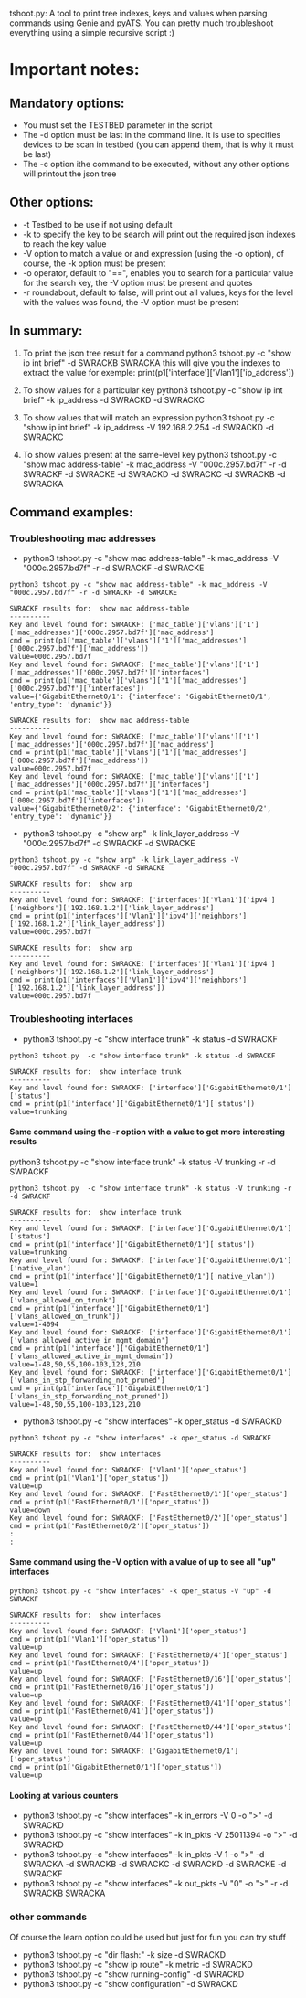 tshoot.py: A tool to print tree indexes, keys and values when parsing commands using Genie and pyATS. You can pretty much troubleshoot everything using a simple recursive script :)

# Important notes:
## Mandatory options:
- You must set the TESTBED parameter in the script
- The -d option must be last in the command line.  It is use to specifies devices to be scan in testbed (you can append them, that is why it must be last)
- The -c option ithe command to be executed, without any other options will printout the json tree

## Other options:
- -t Testbed to be use if not using default
- -k to specify the key to be search will print out the required json indexes to reach the key value
- -V option to match a value or and expression (using the -o option), of course, the -k option must be present
- -o operator, default to "==", enables you to search for a particular value for the search key, the -V option must be present and quotes
- -r  roundabout, default to false, will print out all values, keys for the level with the values was found, the -V option must be present

## In summary:
1. To print the json tree result for a command
python3 tshoot.py -c "show ip int brief" -d SWRACKB SWRACKA
this will give you the indexes to extract the value for exemple: print(p1['interface']['Vlan1']['ip_address'])

2. To show values for a particular key
python3 tshoot.py  -c "show ip int brief" -k ip_address -d SWRACKD -d SWRACKC

3. To show values that will match an expression
python3 tshoot.py  -c "show ip int brief" -k ip_address -V 192.168.2.254 -d SWRACKD -d SWRACKC

4. To show values present at the same-level key
python3 tshoot.py  -c "show mac address-table" -k mac_address -V "000c.2957.bd7f" -r -d SWRACKF -d SWRACKE -d SWRACKD -d SWRACKC -d SWRACKB -d SWRACKA

## Command examples:
### Troubleshooting mac addresses
- python3 tshoot.py  -c "show mac address-table" -k mac_address -V "000c.2957.bd7f" -r -d SWRACKF -d SWRACKE 
```
python3 tshoot.py -c "show mac address-table" -k mac_address -V "000c.2957.bd7f" -r -d SWRACKF -d SWRACKE

SWRACKF results for:  show mac address-table
----------
Key and level found for: SWRACKF: ['mac_table']['vlans']['1']['mac_addresses']['000c.2957.bd7f']['mac_address']
cmd = print(p1['mac_table']['vlans']['1']['mac_addresses']['000c.2957.bd7f']['mac_address'])
value=000c.2957.bd7f
Key and level found for: SWRACKF: ['mac_table']['vlans']['1']['mac_addresses']['000c.2957.bd7f']['interfaces']
cmd = print(p1['mac_table']['vlans']['1']['mac_addresses']['000c.2957.bd7f']['interfaces'])
value={'GigabitEthernet0/1': {'interface': 'GigabitEthernet0/1', 'entry_type': 'dynamic'}}

SWRACKE results for:  show mac address-table
----------
Key and level found for: SWRACKE: ['mac_table']['vlans']['1']['mac_addresses']['000c.2957.bd7f']['mac_address']
cmd = print(p1['mac_table']['vlans']['1']['mac_addresses']['000c.2957.bd7f']['mac_address'])
value=000c.2957.bd7f
Key and level found for: SWRACKE: ['mac_table']['vlans']['1']['mac_addresses']['000c.2957.bd7f']['interfaces']
cmd = print(p1['mac_table']['vlans']['1']['mac_addresses']['000c.2957.bd7f']['interfaces'])
value={'GigabitEthernet0/2': {'interface': 'GigabitEthernet0/2', 'entry_type': 'dynamic'}}
```

- python3 tshoot.py  -c "show arp" -k link_layer_address -V "000c.2957.bd7f" -d SWRACKF -d SWRACKE 
```
python3 tshoot.py -c "show arp" -k link_layer_address -V "000c.2957.bd7f" -d SWRACKF -d SWRACKE           

SWRACKF results for:  show arp
----------
Key and level found for: SWRACKF: ['interfaces']['Vlan1']['ipv4']['neighbors']['192.168.1.2']['link_layer_address']
cmd = print(p1['interfaces']['Vlan1']['ipv4']['neighbors']['192.168.1.2']['link_layer_address'])
value=000c.2957.bd7f

SWRACKE results for:  show arp
----------
Key and level found for: SWRACKE: ['interfaces']['Vlan1']['ipv4']['neighbors']['192.168.1.2']['link_layer_address']
cmd = print(p1['interfaces']['Vlan1']['ipv4']['neighbors']['192.168.1.2']['link_layer_address'])
value=000c.2957.bd7f
```

### Troubleshooting interfaces
- python3 tshoot.py  -c "show interface trunk" -k status -d SWRACKF
```
python3 tshoot.py  -c "show interface trunk" -k status -d SWRACKF

SWRACKF results for:  show interface trunk
----------
Key and level found for: SWRACKF: ['interface']['GigabitEthernet0/1']['status']
cmd = print(p1['interface']['GigabitEthernet0/1']['status'])
value=trunking
```
#### Same command using the -r option with a value to get more interesting results

 python3 tshoot.py  -c "show interface trunk" -k status -V trunking -r -d SWRACKF
```
python3 tshoot.py  -c "show interface trunk" -k status -V trunking -r -d SWRACKF

SWRACKF results for:  show interface trunk
----------
Key and level found for: SWRACKF: ['interface']['GigabitEthernet0/1']['status']
cmd = print(p1['interface']['GigabitEthernet0/1']['status'])
value=trunking
Key and level found for: SWRACKF: ['interface']['GigabitEthernet0/1']['native_vlan']
cmd = print(p1['interface']['GigabitEthernet0/1']['native_vlan'])
value=1
Key and level found for: SWRACKF: ['interface']['GigabitEthernet0/1']['vlans_allowed_on_trunk']
cmd = print(p1['interface']['GigabitEthernet0/1']['vlans_allowed_on_trunk'])
value=1-4094
Key and level found for: SWRACKF: ['interface']['GigabitEthernet0/1']['vlans_allowed_active_in_mgmt_domain']
cmd = print(p1['interface']['GigabitEthernet0/1']['vlans_allowed_active_in_mgmt_domain'])
value=1-48,50,55,100-103,123,210
Key and level found for: SWRACKF: ['interface']['GigabitEthernet0/1']['vlans_in_stp_forwarding_not_pruned']
cmd = print(p1['interface']['GigabitEthernet0/1']['vlans_in_stp_forwarding_not_pruned'])
value=1-48,50,55,100-103,123,210
```
- python3 tshoot.py  -c "show interfaces" -k oper_status -d SWRACKD

```
python3 tshoot.py -c "show interfaces" -k oper_status -d SWRACKF

SWRACKF results for:  show interfaces
----------
Key and level found for: SWRACKF: ['Vlan1']['oper_status']
cmd = print(p1['Vlan1']['oper_status'])
value=up
Key and level found for: SWRACKF: ['FastEthernet0/1']['oper_status']
cmd = print(p1['FastEthernet0/1']['oper_status'])
value=down
Key and level found for: SWRACKF: ['FastEthernet0/2']['oper_status']
cmd = print(p1['FastEthernet0/2']['oper_status'])
:
:
```
#### Same command using the -V option with a value of up to see all "up" interfaces
```
python3 tshoot.py -c "show interfaces" -k oper_status -V "up" -d SWRACKF

SWRACKF results for:  show interfaces
----------
Key and level found for: SWRACKF: ['Vlan1']['oper_status']
cmd = print(p1['Vlan1']['oper_status'])
value=up
Key and level found for: SWRACKF: ['FastEthernet0/4']['oper_status']
cmd = print(p1['FastEthernet0/4']['oper_status'])
value=up
Key and level found for: SWRACKF: ['FastEthernet0/16']['oper_status']
cmd = print(p1['FastEthernet0/16']['oper_status'])
value=up
Key and level found for: SWRACKF: ['FastEthernet0/41']['oper_status']
cmd = print(p1['FastEthernet0/41']['oper_status'])
value=up
Key and level found for: SWRACKF: ['FastEthernet0/44']['oper_status']
cmd = print(p1['FastEthernet0/44']['oper_status'])
value=up
Key and level found for: SWRACKF: ['GigabitEthernet0/1']['oper_status']
cmd = print(p1['GigabitEthernet0/1']['oper_status'])
value=up

```



#### Looking at various counters
- python3 tshoot.py   -c "show interfaces"  -k in_errors -V 0 -o ">" -d SWRACKD
- python3 tshoot.py -c "show interfaces" -k in_pkts -V 25011394 -o ">" -d SWRACKD
- python3 tshoot.py -c "show interfaces" -k in_pkts -V 1 -o ">" -d SWRACKA -d SWRACKB -d SWRACKC -d SWRACKD -d SWRACKE -d SWRACKF
- python3 tshoot.py -c "show interfaces" -k out_pkts -V "0" -o ">" -r  -d SWRACKB SWRACKA

### other commands 
Of course the learn option could be used but just for fun you can try stuff
- python3 tshoot.py  -c "dir flash:" -k size -d SWRACKD
- python3 tshoot.py  -c "show ip route" -k metric -d SWRACKD
- python3 tshoot.py  -c "show running-config" -d SWRACKD
- python3 tshoot.py  -c "show configuration" -d SWRACKD

